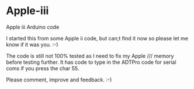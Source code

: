 # Apple-iii
Apple iii Arduino code

I started this from some Apple ii code, but can;t find it now so please let me know if it was you. :-) 

The code is still not 100% tested as I need to fix my Apple /// memory before testing further.
It has code to type in the ADTPro code for serial coms if you press the char 55.

Please comment, improve and feedback. :-) 
